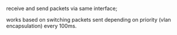 receive and send packets via same interface;

works based on switching packets sent depending on priority (vlan encapsulation) every 100ms.
